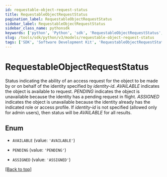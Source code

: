 ```yaml
---
id: requestable-object-request-status
title: RequestableObjectRequestStatus
pagination_label: RequestableObjectRequestStatus
sidebar_label: RequestableObjectRequestStatus
sidebar_class_name: pythonsdk
keywords: ['python', 'Python', 'sdk', 'RequestableObjectRequestStatus', 'RequestableObjectRequestStatus'] 
slug: /tools/sdk/python/v3/models/requestable-object-request-status
tags: ['SDK', 'Software Development Kit', 'RequestableObjectRequestStatus', 'RequestableObjectRequestStatus']
---
```


# RequestableObjectRequestStatus

Status indicating the ability of an access request for the object to be made by or on behalf of the identity specified by *identity-id*. *AVAILABLE* indicates the object is available to request. *PENDING* indicates the object is unavailable because the identity has a pending request in flight. *ASSIGNED* indicates the object is unavailable because the identity already has the indicated role or access profile. If *identity-id* is not specified (allowed only for admin users), then status will be *AVAILABLE* for all results.

## Enum

* `AVAILABLE` (value: `'AVAILABLE'`)

* `PENDING` (value: `'PENDING'`)

* `ASSIGNED` (value: `'ASSIGNED'`)

[[Back to top]](#) 

